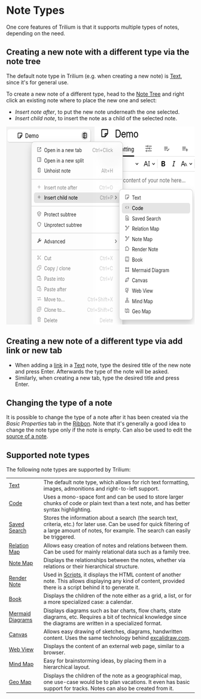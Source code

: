 # Note Types
One core features of Trilium is that it supports multiple types of notes, depending on the need.

## Creating a new note with a different type via the note tree

The default note type in Trilium (e.g. when creating a new note) is <a class="reference-link" href="Note%20Types/Text.md">Text</a>, since it's for general use.

To create a new note of a different type, head to the <a class="reference-link" href="Basic%20Concepts%20and%20Features/UI%20Elements/Note%20Tree.md">Note Tree</a> and right click an existing note where to place the new one and select:

*   _Insert note after_, to put the new note underneath the one selected.
*   _Insert child note_, to insert the note as a child of the selected note.

<img src="Note Types_image.png" width="613" height="529">

## Creating a new note of a different type via add link or new tab

*   When adding a [link](Note%20Types/Text/Links.md) in a <a class="reference-link" href="Note%20Types/Text.md">Text</a> note, type the desired title of the new note and press Enter. Afterwards the type of the note will be asked.
*   Similarly, when creating a new tab, type the desired title and press Enter.

## Changing the type of a note

It is possible to change the type of a note after it has been created via the _Basic Properties_ tab in the <a class="reference-link" href="Basic%20Concepts%20and%20Features/UI%20Elements/Ribbon.md">Ribbon</a>. Note that it's generally a good idea to change the note type only if the note is empty. Can also be used to edit the [source of a note](Advanced%20Usage/Note%20source.md).

## Supported note types

The following note types are supported by Trilium:

|     |     |
| --- | --- |
| <a class="reference-link" href="Note%20Types/Text.md">Text</a> | The default note type, which allows for rich text formatting, images, admonitions and right-to-left support. |
| <a class="reference-link" href="Note%20Types/Code.md">Code</a> | Uses a mono-space font and can be used to store larger chunks of code or plain text than a text note, and has better syntax highlighting. |
| <a class="reference-link" href="Note%20Types/Saved%20Search.md">Saved Search</a> | Stores the information about a search (the search text, criteria, etc.) for later use. Can be used for quick filtering of a large amount of notes, for example. The search can easily be triggered. |
| <a class="reference-link" href="Note%20Types/Relation%20Map.md">Relation Map</a> | Allows easy creation of notes and relations between them. Can be used for mainly relational data such as a family tree. |
| <a class="reference-link" href="Note%20Types/Note%20Map.md">Note Map</a> | Displays the relationships between the notes, whether via relations or their hierarchical structure. |
| <a class="reference-link" href="Note%20Types/Render%20Note.md">Render Note</a> | Used in <a class="reference-link" href="Note%20Types/Code/Scripts.md">Scripts</a>, it displays the HTML content of another note. This allows displaying any kind of content, provided there is a script behind it to generate it. |
| <a class="reference-link" href="Note%20Types/Book.md">Book</a> | Displays the children of the note either as a grid, a list, or for a more specialized case: a calendar. |
| <a class="reference-link" href="Note%20Types/Mermaid%20Diagrams.md">Mermaid Diagrams</a> | Displays diagrams such as bar charts, flow charts, state diagrams, etc. Requires a bit of technical knowledge since the diagrams are written in a specialized format. |
| <a class="reference-link" href="Note%20Types/Canvas.md">Canvas</a> | Allows easy drawing of sketches, diagrams, handwritten content. Uses the same technology behind [excalidraw.com](https://excalidraw.com). |
| <a class="reference-link" href="Note%20Types/Web%20View.md">Web View</a> | Displays the content of an external web page, similar to a browser. |
| <a class="reference-link" href="Note%20Types/Mind%20Map.md">Mind Map</a> | Easy for brainstorming ideas, by placing them in a hierarchical layout. |
| <a class="reference-link" href="Note%20Types/Geo%20Map.md">Geo Map</a> | Displays the children of the note as a geographical map, one use-case would be to plan vacations. It even has basic support for tracks. Notes can also be created from it. |